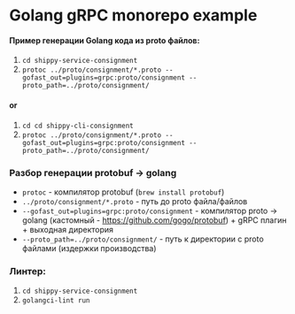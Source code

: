 # Golang gRPC monorepo example



#### Пример генерации Golang кода из proto файлов:
1) `cd shippy-service-consignment`
2) `protoc ../proto/consignment/*.proto --gofast_out=plugins=grpc:proto/consignment --proto_path=../proto/consignment/`

#### or
1) `cd cd shippy-cli-consignment`
2) `protoc ../proto/consignment/*.proto --gofast_out=plugins=grpc:proto/consignment --proto_path=../proto/consignment/`

### Разбор генерации protobuf -> golang

+ `protoc` - компилятор protobuf (`brew install protobuf`)
+ `../proto/consignment/*.proto` - путь до proto файла/файлов
+ `--gofast_out=plugins=grpc:proto/consignment` - компилятор proto -> golang (кастомный - https://github.com/gogo/protobuf) + gRPC плагин + выходная директория
+ `--proto_path=../proto/consignment/` - путь к директории с proto файлами (издержки производства)

### Линтер:
1) `cd shippy-service-consignment`
2) `golangci-lint run`
